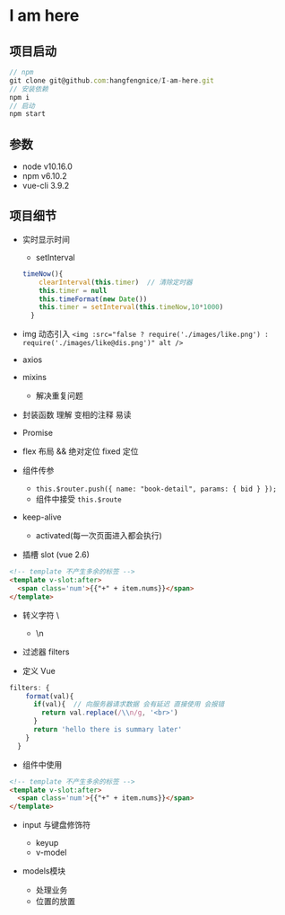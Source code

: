 # I am here

## 项目启动

```javascript
// npm
git clone git@github.com:hangfengnice/I-am-here.git
// 安装依赖
npm i
// 启动
npm start
```

## 参数

- node v10.16.0
- npm v6.10.2
- vue-cli 3.9.2

## 项目细节

- 实时显示时间
  - setInterval

  ```javascript
  timeNow(){
      clearInterval(this.timer)  // 清除定时器  
      this.timer = null
      this.timeFormat(new Date())
      this.timer = setInterval(this.timeNow,10*1000)
    }
  ```

- img 动态引入
 `<img :src="false ? require('./images/like.png') : require('./images/like@dis.png')" alt />`

- axios

- mixins
  - 解决重复问题

- 封装函数 理解 变相的注释 易读

- Promise

- flex 布局 && 绝对定位 fixed 定位

- 组件传参
  - `this.$router.push({ name: "book-detail", params: { bid } });`
  - 组件中接受 `this.$route`

- keep-alive
  - activated(每一次页面进入都会执行)

- 插槽 slot (vue 2.6)

```html  
<!-- template 不产生多余的标签 -->
<template v-slot:after>
  <span class='num'>{{"+" + item.nums}}</span>
</template>
```

- 转义字符 \
  - \\n

- 过滤器 filters
- 定义 Vue

```javascript  
filters: {
    format(val){
      if(val){  // 向服务器请求数据 会有延迟 直接使用 会报错
        return val.replace(/\\n/g, '<br>')
      }
      return 'hello there is summary later'  
    }
  }
```

- 组件中使用

```html  
<!-- template 不产生多余的标签 -->
<template v-slot:after>
  <span class='num'>{{"+" + item.nums}}</span>
</template>
```

- input 与键盘修饰符
  - keyup
  - v-model

- models模块
  - 处理业务
  - 位置的放置
